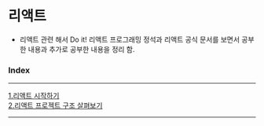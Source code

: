 # 리액트

- 리액트 관련 해서 Do it! 리액트 프로그래밍 정석과 리액트 공식 문서를 보면서 공부한 내용과 추가로 공부한 내용을 정리 함.

### Index

---

[1.리액트 시작하기](./%EB%A6%AC%EC%95%A1%ED%8A%B8%20%EC%8B%9C%EC%9E%91%ED%95%98%EA%B8%B0.md)   
[2.리액트 프로젝트 구조 살펴보기](./%EB%A6%AC%EC%95%A1%ED%8A%B8%20%EA%B5%AC%EC%A1%B0%EC%99%80%20%EC%86%8C%EC%8A%A4%EC%BD%94%EB%93%9C%20%EC%88%98%EC%A0%95.md)


---
